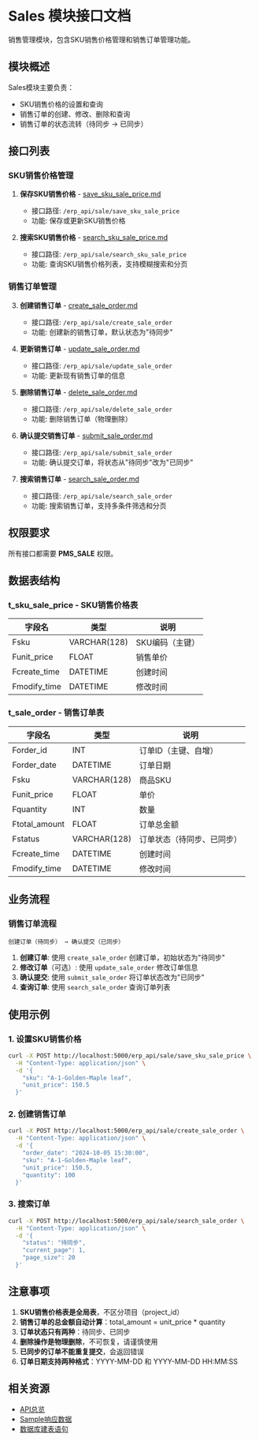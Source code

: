 # Sales 模块接口文档

销售管理模块，包含SKU销售价格管理和销售订单管理功能。

## 模块概述

Sales模块主要负责：
- SKU销售价格的设置和查询
- 销售订单的创建、修改、删除和查询
- 销售订单的状态流转（待同步 → 已同步）

## 接口列表

### SKU销售价格管理

1. **保存SKU销售价格** - [save_sku_sale_price.md](./save_sku_sale_price.md)
   - 接口路径: `/erp_api/sale/save_sku_sale_price`
   - 功能: 保存或更新SKU销售价格

2. **搜索SKU销售价格** - [search_sku_sale_price.md](./search_sku_sale_price.md)
   - 接口路径: `/erp_api/sale/search_sku_sale_price`
   - 功能: 查询SKU销售价格列表，支持模糊搜索和分页

### 销售订单管理

3. **创建销售订单** - [create_sale_order.md](./create_sale_order.md)
   - 接口路径: `/erp_api/sale/create_sale_order`
   - 功能: 创建新的销售订单，默认状态为"待同步"

4. **更新销售订单** - [update_sale_order.md](./update_sale_order.md)
   - 接口路径: `/erp_api/sale/update_sale_order`
   - 功能: 更新现有销售订单的信息

5. **删除销售订单** - [delete_sale_order.md](./delete_sale_order.md)
   - 接口路径: `/erp_api/sale/delete_sale_order`
   - 功能: 删除销售订单（物理删除）

6. **确认提交销售订单** - [submit_sale_order.md](./submit_sale_order.md)
   - 接口路径: `/erp_api/sale/submit_sale_order`
   - 功能: 确认提交订单，将状态从"待同步"改为"已同步"

7. **搜索销售订单** - [search_sale_order.md](./search_sale_order.md)
   - 接口路径: `/erp_api/sale/search_sale_order`
   - 功能: 搜索销售订单，支持多条件筛选和分页

## 权限要求

所有接口都需要 **PMS_SALE** 权限。

## 数据表结构

### t_sku_sale_price - SKU销售价格表

| 字段名 | 类型 | 说明 |
|--------|------|------|
| Fsku | VARCHAR(128) | SKU编码（主键） |
| Funit_price | FLOAT | 销售单价 |
| Fcreate_time | DATETIME | 创建时间 |
| Fmodify_time | DATETIME | 修改时间 |

### t_sale_order - 销售订单表

| 字段名 | 类型 | 说明 |
|--------|------|------|
| Forder_id | INT | 订单ID（主键、自增） |
| Forder_date | DATETIME | 订单日期 |
| Fsku | VARCHAR(128) | 商品SKU |
| Funit_price | FLOAT | 单价 |
| Fquantity | INT | 数量 |
| Ftotal_amount | FLOAT | 订单总金额 |
| Fstatus | VARCHAR(128) | 订单状态（待同步、已同步） |
| Fcreate_time | DATETIME | 创建时间 |
| Fmodify_time | DATETIME | 修改时间 |

## 业务流程

### 销售订单流程

```
创建订单（待同步） → 确认提交（已同步）
```

1. **创建订单**: 使用 `create_sale_order` 创建订单，初始状态为"待同步"
2. **修改订单**（可选）: 使用 `update_sale_order` 修改订单信息
3. **确认提交**: 使用 `submit_sale_order` 将订单状态改为"已同步"
4. **查询订单**: 使用 `search_sale_order` 查询订单列表

## 使用示例

### 1. 设置SKU销售价格

```bash
curl -X POST http://localhost:5000/erp_api/sale/save_sku_sale_price \
  -H "Content-Type: application/json" \
  -d '{
    "sku": "A-1-Golden-Maple leaf",
    "unit_price": 150.5
  }'
```

### 2. 创建销售订单

```bash
curl -X POST http://localhost:5000/erp_api/sale/create_sale_order \
  -H "Content-Type: application/json" \
  -d '{
    "order_date": "2024-10-05 15:30:00",
    "sku": "A-1-Golden-Maple leaf",
    "unit_price": 150.5,
    "quantity": 100
  }'
```

### 3. 搜索订单

```bash
curl -X POST http://localhost:5000/erp_api/sale/search_sale_order \
  -H "Content-Type: application/json" \
  -d '{
    "status": "待同步",
    "current_page": 1,
    "page_size": 20
  }'
```

## 注意事项

1. **SKU销售价格表是全局表**，不区分项目（project_id）
2. **销售订单的总金额自动计算**：total_amount = unit_price * quantity
3. **订单状态只有两种**：待同步、已同步
4. **删除操作是物理删除**，不可恢复，请谨慎使用
5. **已同步的订单不能重复提交**，会返回错误
6. **订单日期支持两种格式**：YYYY-MM-DD 和 YYYY-MM-DD HH:MM:SS

## 相关资源

- [API总览](../README.md)
- [Sample响应数据](../../sample_response/sales/)
- [数据库建表语句](../../ec_erp_db.sql)
